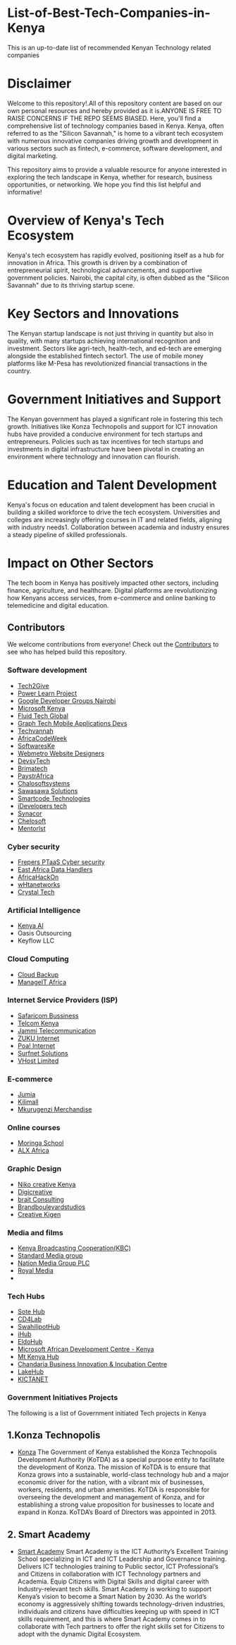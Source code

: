 # List-of-Best-Tech-Companies-in-Kenya
This is an  up-to-date list of recommended Kenyan Technology related companies

# Disclaimer 
Welcome to this repository!.All of this repository content are based on our own personal resources and hereby provided as it is.ANYONE IS FREE TO RAISE CONCERNS IF THE REPO SEEMS BIASED. Here, you'll find a comprehensive list of technology companies based in Kenya. Kenya, often referred to as the "Silicon Savannah," is home to a vibrant tech ecosystem with numerous innovative companies driving growth and development in various sectors such as fintech, e-commerce, software development, and digital marketing.

This repository aims to provide a valuable resource for anyone interested in exploring the tech landscape in Kenya, whether for research, business opportunities, or networking. We hope you find this list helpful and informative!

# Overview of Kenya's Tech Ecosystem
Kenya's tech ecosystem has rapidly evolved, positioning itself as a hub for innovation in Africa. This growth is driven by a combination of entrepreneurial spirit, technological advancements, and supportive government policies. Nairobi, the capital city, is often dubbed as the "Silicon Savannah" due to its thriving startup scene.

# Key Sectors and Innovations
The Kenyan startup landscape is not just thriving in quantity but also in quality, with many startups achieving international recognition and investment. Sectors like agri-tech, health-tech, and ed-tech are emerging alongside the established fintech sector1. The use of mobile money platforms like M-Pesa has revolutionized financial transactions in the country.

# Government Initiatives and Support
The Kenyan government has played a significant role in fostering this tech growth. Initiatives like Konza Technopolis and support for ICT innovation hubs have provided a conducive environment for tech startups and entrepreneurs. Policies such as tax incentives for tech startups and investments in digital infrastructure have been pivotal in creating an environment where technology and innovation can flourish.

# Education and Talent Development
Kenya's focus on education and talent development has been crucial in building a skilled workforce to drive the tech ecosystem. Universities and colleges are increasingly offering courses in IT and related fields, aligning with industry needs1. Collaboration between academia and industry ensures a steady pipeline of skilled professionals.

# Impact on Other Sectors
The tech boom in Kenya has positively impacted other sectors, including finance, agriculture, and healthcare. Digital platforms are revolutionizing how Kenyans access services, from e-commerce and online banking to telemedicine and digital education.


## Contributors

We welcome contributions from everyone! Check out the [Contributors](https://github.com/wekesaryan/List-of-Best-Tech-Companies-in-Kenya/graphs/contributors) to see who has helped build this repository.



### Software development

- [Tech2Give](https://teach2give.com/#)
- [Power Learn Project](https://powerlearnprojectafrica.org/)
- [Google Developer Groups Nairobi](https://gdg.community.dev/gdg-nairobi/)
- [Microsoft Kenya](https://www.microsoft.com/en-us/contact_en-ke.aspx)
- [Fluid Tech Global](https://fluidtechglobal.com/)
- [Graph Tech Mobile Applications Devs](https://graph.co.ke/)
- [Techvannah](https://techvannah.com/)
- [AfricaCodeWeek](https://africacodeweek.org/)
- [SoftwaresKe](https://www.softwareske.com/)
- [Webmetro Website Designers](https://webmetro.co.ke/)
- [DevsyTech](https://devsytech.com/)
- [Brimatech](https://www.brimmatech.co.ke/)
- [PaystrAfrica](https://paystarafrica.com/)
- [Chalosoftsystems](https://chalosoftsystems.co.ke/)
- [Sawasawa Solutions](https://sawasawa.com/)
- [Smartcode Technologies](https://www.smartcode.co.ke/)
- [iDevelopers tech](https://idevelopertechnologies.co.ke/)
- [Synacor](https://www.synacor.co.ke/)
- [Chelosoft](https://chalosoftsystems.co.ke/)
- [Mentorlst](https://mentorlst.com/dashboard)



### Cyber security

 - [Frepers PTaaS Cyber security](https://frepers.co.ke/)
 - [East Africa Data Handlers](https://eadatahandlers.co.ke/)
 - [AfricaHackOn](https://africahackon.com/)
 - [wHtanetworks](https://whtanetworks.com/)
 - [Crystal Tech](https://crystaltech.co.ke/)



### Artificial Intelligence

 - [Kenya AI](https://kenya.ai/)
 - Oasis Outsourcing
 - Keyflow LLC


### Cloud Computing

- [Cloud Backup](https://cloudbackup.co.ke/)
- [ManageIT Africa](https://manageitafrica.com/)


### Internet Service Providers (ISP)

- [Safaricom Bussiness](https://www.safaricom.co.ke/)
- [Telcom Kenya](https://telkom.co.ke/)
- [Jammi Telecommunication](https://jtl.co.ke/)
- [ZUKU Internet](https://zuku.co.ke/triple-play/)
- [Poa! Internet](https://poa.co.ke/)
- [Surfnet Solutions](https://surfnetsolution.com/)
- [VHost Limited](https://vhost.bz/)


### E-commerce

- [Jumia](https://www.jumia.co.ke)
- [Kilimall](https://www.kilimall.co.ke/)
- [Mkurugenzi Merchandise](https://mkurugenzi.co.ke/)

### Online courses

 - [Moringa School](https://moringaschool.com/)
 - [ALX Africa](https://www.alxafrica.com/programmes/)


### Graphic Design

 - [Niko creative Kenya](https://www.nikocreative.co.ke/)
 - [Digicreative](https://digicreative.co.ke/)
 - [brait Consulting](https://braitconsulting.com/)
 - [Brandboulevardstudios](https://brandboulevardstudios.com/)
 - [Creative Kigen](https://creativekigen.com/)


### Media and films
 - [Kenya Broadcasting Cooperation(KBC)](https://kbctv.co.ke/)
 - [Standard Media group](https://www.standardmedia.co.ke/)
 - [Nation Media Group PLC](https://www.nationmedia.com/)
 - [Royal Media](https://royalmedia.co.ke/)
 - 



### Tech Hubs
 - [Sote Hub](https://www.sotehub.com/)
 - [CD4Lab](https://computerscience.uonbi.ac.ke/)
 - [SwahilipotHub](https://www.swahilipothub.co.ke)
 - [iHub](https://ihub.co.ke/)
 - [EldoHub](https://eldohub.co.ke/)
 - [Microsoft African Development Centre - Kenya](https://www.microsoft.com/madc)
 - [Mt Kenya Hub](https://mtkenyahub.com/ea/)
 - [Chandaria Business Innovation & Incubation Centre](https://www.ku.ac.ke/iiuil/)
 - [LakeHub](https://www.lakehub.co.ke/)
 - [KICTANET](https://www.kictanet.or.ke/)
    



### Government Initiatives Projects

The following is a list of Government initiated Tech projects in Kenya


## 1.Konza Technopolis
- [Konza](https://konza.go.ke/)
The Government of Kenya established the Konza Technopolis Development Authority (KoTDA) as a special purpose entity to facilitate the development of Konza. The mission of KoTDA is to ensure that Konza grows into a sustainable, world-class technology hub and a major economic driver for the nation, with a vibrant mix of businesses, workers, residents, and urba​​n amenities. KoTDA is responsible for overseeing the development and management of Konza, and for establishing a strong value proposition for businesses to locate and expand in Konza. KoTDA’s Board of Directors was appointed in 2013.

 ## 2. Smart Academy
 - [Smart Academy](https://www.smartacademy.go.ke/)
Smart Academy is the ICT Authority’s Excellent Training School specializing in ICT and ICT Leadership and Governance training. Delivers ICT technologies training to Public sector, ICT Professional’s and Citizens in collaboration with ICT Technology partners and Academia. Equip Citizens with Digital Skills and digital career with Industry-relevant tech skills.
Smart Academy is working to support Kenya’s vision to become a Smart Nation by 2030. As the world’s economy is aggressively shifting towards technology-driven industries, individuals and citizens have difficulties keeping up with speed in ICT skills requirement, and this is where Smart Academy comes in to collaborate with Tech partners to offer the right skills set for Citizens to adopt with the dynamic Digital Ecosystem.
 








